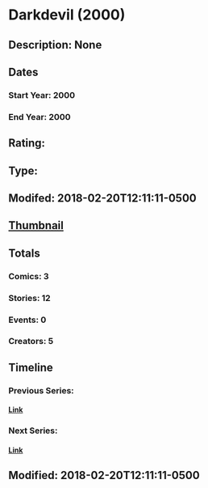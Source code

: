 # Darkdevil (2000)
## Description: None
## Dates
### Start Year: 2000
### End Year: 2000
## Rating: 
## Type: 
## Modifed: 2018-02-20T12:11:11-0500
## [Thumbnail](http://i.annihil.us/u/prod/marvel/i/mg/9/70/5a8c5692dfa31.jpg)
## Totals
### Comics: 3
### Stories: 12
### Events: 0
### Creators: 5
## Timeline
### Previous Series: 
#### [Link]()
### Next Series: 
#### [Link]()
## Modified: 2018-02-20T12:11:11-0500